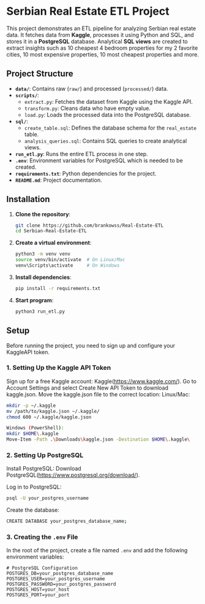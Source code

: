 # Serbian Real Estate ETL Project

This project demonstrates an ETL pipeline for analyzing Serbian real estate data. It fetches data from **Kaggle**, processes it using Python and SQL, and stores it in a **PostgreSQL** database. Analytical **SQL views** are created to extract insights such as  10 cheapest 4 bedroom properties for my 2 favorite cities, 10 most expensive properties, 10 most cheapest properties and more.

## **Project Structure**

- **`data/`**: Contains raw (`raw/`) and processed (`processed/`) data.
- **`scripts/`**:
  - `extract.py`: Fetches the dataset from Kaggle using the Kaggle API.
  - `transform.py`: Cleans data who have empty value.
  - `load.py`: Loads the processed data into the PostgreSQL database.
- **`sql/`**:
  - `create_table.sql`: Defines the database schema for the `real_estate` table.
  - `analysis_queries.sql`: Contains SQL queries to create analytical views.
- **`run_etl.py`**: Runs the entire ETL process in one step.
- **`.env`**: Environment variables for PostgreSQL which is needed to be created.
- **`requirements.txt`**: Python dependencies for the project.
- **`README.md`**: Project documentation.

## Installation

1. **Clone the repository**:
   ```bash
   git clone https://github.com/brankowss/Real-Estate-ETL
   cd Serbian-Real-Estate-ETL
   ```
2. **Create a virtual environment**:
    ```bash
    python3 -m venv venv
    source venv/bin/activate  # On Linux/Mac
    venv\Scripts\activate     # On Windows
    ```
3. **Install dependencies**:
    ```bash
    pip install -r requirements.txt
    ```

4. **Start program**:
    ```bash
    python3 run_etl.py
    ``` 

## Setup

Before running the project, you need to sign up and configure your KaggleAPI token.

### 1. Setting Up the Kaggle API Token

Sign up for a free Kaggle account: Kaggle(https://www.kaggle.com/).
Go to Account Settings and select Create New API Token to download kaggle.json.
Move the kaggle.json file to the correct location:
Linux/Mac:
```bash
mkdir -p ~/.kaggle
mv /path/to/kaggle.json ~/.kaggle/
chmod 600 ~/.kaggle/kaggle.json
``` 
```bash
Windows (PowerShell):
mkdir $HOME\.kaggle
Move-Item -Path .\Downloads\kaggle.json -Destination $HOME\.kaggle\
``` 
### 2. Setting Up PostgreSQL

Install PostgreSQL: Download PostgreSQL(https://www.postgresql.org/download/).

Log in to PostgreSQL:
```bash
psql -U your_postgres_username
``` 
Create the database:
```bash
CREATE DATABASE your_postgres_database_name;
```

### 3. Creating the `.env` File

In the root of the project, create a file named `.env` and add the following environment variables:

```dotenv
# PostgreSQL Configuration
POSTGRES_DB=your_postgres_database_name
POSTGRES_USER=your_postgres_username
POSTGRES_PASSWORD=your_postgres_password
POSTGRES_HOST=your_host
POSTGRES_PORT=your_port
```  




